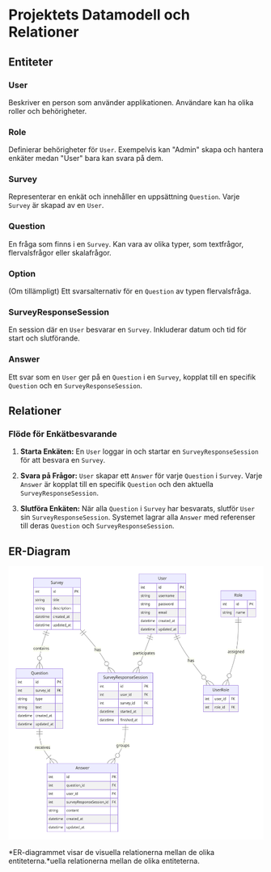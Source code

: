 # Projektets Datamodell och Relationer

## Entiteter

### User
Beskriver en person som använder applikationen. Användare kan ha olika roller och behörigheter.

### Role
Definierar behörigheter för `User`. Exempelvis kan "Admin" skapa och hantera enkäter medan "User" bara kan svara på dem.

### Survey
Representerar en enkät och innehåller en uppsättning `Question`. Varje `Survey` är skapad av en `User`.

### Question
En fråga som finns i en `Survey`. Kan vara av olika typer, som textfrågor, flervalsfrågor eller skalafrågor.

### Option
(Om tillämpligt) Ett svarsalternativ för en `Question` av typen flervalsfråga.

### SurveyResponseSession
En session där en `User` besvarar en `Survey`. Inkluderar datum och tid för start och slutförande.

### Answer
Ett svar som en `User` ger på en `Question` i en `Survey`, kopplat till en specifik `Question` och en `SurveyResponseSession`.

## Relationer

### Flöde för Enkätbesvarande

1. **Starta Enkäten:** En `User` loggar in och startar en `SurveyResponseSession` för att besvara en `Survey`.

2. **Svara på Frågor:** `User` skapar ett `Answer` för varje `Question` i `Survey`. Varje `Answer` är kopplat till en specifik `Question` och den aktuella `SurveyResponseSession`.

3. **Slutföra Enkäten:** När alla `Question` i `Survey` har besvarats, slutför `User` sin `SurveyResponseSession`. Systemet lagrar alla `Answer` med referenser till deras `Question` och `SurveyResponseSession`.

## ER-Diagram

![ER-Diagram](images/er-diagram-surveytool.png)

*ER-diagrammet visar de visuella relationerna mellan de olika entiteterna.*uella relationerna mellan de olika entiteterna.